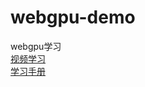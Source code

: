 # webgpu-demo
webgpu学习  
[视频学习](https://www.bilibili.com/video/BV11M41137UH/?p=2&spm_id_from=pageDriver&vd_source=3059d3bb813d77219362c3e176df1a48)  
[学习手册](http://www.webgl3d.cn/pages/a4735b/)  
